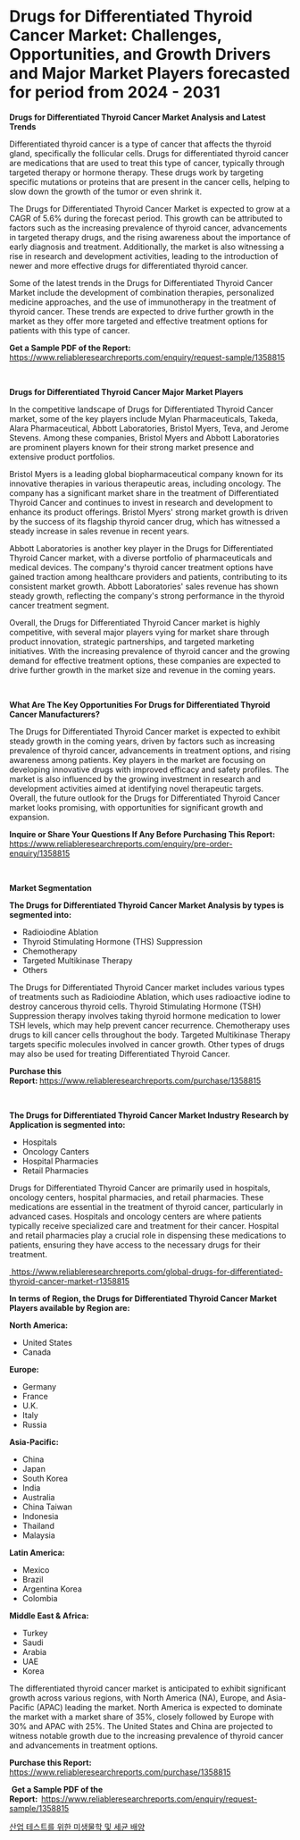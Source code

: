 <p><h1>Drugs for Differentiated Thyroid Cancer Market: Challenges, Opportunities, and Growth Drivers and Major Market Players forecasted for period from 2024 - 2031</h1></p><p><strong>Drugs for Differentiated Thyroid Cancer Market Analysis and Latest Trends</strong></p>
<p><p>Differentiated thyroid cancer is a type of cancer that affects the thyroid gland, specifically the follicular cells. Drugs for differentiated thyroid cancer are medications that are used to treat this type of cancer, typically through targeted therapy or hormone therapy. These drugs work by targeting specific mutations or proteins that are present in the cancer cells, helping to slow down the growth of the tumor or even shrink it.</p><p>The Drugs for Differentiated Thyroid Cancer Market is expected to grow at a CAGR of 5.6% during the forecast period. This growth can be attributed to factors such as the increasing prevalence of thyroid cancer, advancements in targeted therapy drugs, and the rising awareness about the importance of early diagnosis and treatment. Additionally, the market is also witnessing a rise in research and development activities, leading to the introduction of newer and more effective drugs for differentiated thyroid cancer.</p><p>Some of the latest trends in the Drugs for Differentiated Thyroid Cancer Market include the development of combination therapies, personalized medicine approaches, and the use of immunotherapy in the treatment of thyroid cancer. These trends are expected to drive further growth in the market as they offer more targeted and effective treatment options for patients with this type of cancer.</p></p>
<p><strong>Get a Sample PDF of the Report:&nbsp;</strong> <a href="https://www.reliableresearchreports.com/enquiry/request-sample/1358815">https://www.reliableresearchreports.com/enquiry/request-sample/1358815</a></p>
<p>&nbsp;</p>
<p><strong>Drugs for Differentiated Thyroid Cancer Major Market Players</strong></p>
<p><p>In the competitive landscape of Drugs for Differentiated Thyroid Cancer market, some of the key players include Mylan Pharmaceuticals, Takeda, Alara Pharmaceutical, Abbott Laboratories, Bristol Myers, Teva, and Jerome Stevens. Among these companies, Bristol Myers and Abbott Laboratories are prominent players known for their strong market presence and extensive product portfolios.</p><p>Bristol Myers is a leading global biopharmaceutical company known for its innovative therapies in various therapeutic areas, including oncology. The company has a significant market share in the treatment of Differentiated Thyroid Cancer and continues to invest in research and development to enhance its product offerings. Bristol Myers' strong market growth is driven by the success of its flagship thyroid cancer drug, which has witnessed a steady increase in sales revenue in recent years.</p><p>Abbott Laboratories is another key player in the Drugs for Differentiated Thyroid Cancer market, with a diverse portfolio of pharmaceuticals and medical devices. The company's thyroid cancer treatment options have gained traction among healthcare providers and patients, contributing to its consistent market growth. Abbott Laboratories' sales revenue has shown steady growth, reflecting the company's strong performance in the thyroid cancer treatment segment.</p><p>Overall, the Drugs for Differentiated Thyroid Cancer market is highly competitive, with several major players vying for market share through product innovation, strategic partnerships, and targeted marketing initiatives. With the increasing prevalence of thyroid cancer and the growing demand for effective treatment options, these companies are expected to drive further growth in the market size and revenue in the coming years.</p></p>
<p>&nbsp;</p>
<p><strong>What Are The Key Opportunities For Drugs for Differentiated Thyroid Cancer Manufacturers?</strong></p>
<p><p>The Drugs for Differentiated Thyroid Cancer market is expected to exhibit steady growth in the coming years, driven by factors such as increasing prevalence of thyroid cancer, advancements in treatment options, and rising awareness among patients. Key players in the market are focusing on developing innovative drugs with improved efficacy and safety profiles. The market is also influenced by the growing investment in research and development activities aimed at identifying novel therapeutic targets. Overall, the future outlook for the Drugs for Differentiated Thyroid Cancer market looks promising, with opportunities for significant growth and expansion.</p></p>
<p><strong>Inquire or Share Your Questions If Any Before Purchasing This Report:</strong> <a href="https://www.reliableresearchreports.com/enquiry/pre-order-enquiry/1358815">https://www.reliableresearchreports.com/enquiry/pre-order-enquiry/1358815</a></p>
<p>&nbsp;</p>
<p><strong>Market Segmentation</strong></p>
<p><strong>The Drugs for Differentiated Thyroid Cancer Market Analysis by types is segmented into:</strong></p>
<p><ul><li>Radioiodine Ablation</li><li>Thyroid Stimulating Hormone (THS) Suppression</li><li>Chemotherapy</li><li>Targeted Multikinase Therapy</li><li>Others</li></ul></p>
<p><p>The Drugs for Differentiated Thyroid Cancer market includes various types of treatments such as Radioiodine Ablation, which uses radioactive iodine to destroy cancerous thyroid cells. Thyroid Stimulating Hormone (TSH) Suppression therapy involves taking thyroid hormone medication to lower TSH levels, which may help prevent cancer recurrence. Chemotherapy uses drugs to kill cancer cells throughout the body. Targeted Multikinase Therapy targets specific molecules involved in cancer growth. Other types of drugs may also be used for treating Differentiated Thyroid Cancer.</p></p>
<p><strong>Purchase this Report:&nbsp;</strong><a href="https://www.reliableresearchreports.com/purchase/1358815">https://www.reliableresearchreports.com/purchase/1358815</a></p>
<p>&nbsp;</p>
<p><strong>The Drugs for Differentiated Thyroid Cancer Market Industry Research by Application is segmented into:</strong></p>
<p><ul><li>Hospitals</li><li>Oncology Canters</li><li>Hospital Pharmacies</li><li>Retail Pharmacies</li></ul></p>
<p><p>Drugs for Differentiated Thyroid Cancer are primarily used in hospitals, oncology centers, hospital pharmacies, and retail pharmacies. These medications are essential in the treatment of thyroid cancer, particularly in advanced cases. Hospitals and oncology centers are where patients typically receive specialized care and treatment for their cancer. Hospital and retail pharmacies play a crucial role in dispensing these medications to patients, ensuring they have access to the necessary drugs for their treatment.</p></p>
<p><a href="https://www.reliableresearchreports.com/global-drugs-for-differentiated-thyroid-cancer-market-r1358815">&nbsp;https://www.reliableresearchreports.com/global-drugs-for-differentiated-thyroid-cancer-market-r1358815</a></p>
<p><strong>In terms of Region, the Drugs for Differentiated Thyroid Cancer Market Players available by Region are:</strong></p>
<p>
    <p> <strong> North America: </strong>
        <ul>
            <li>United States</li>
            <li>Canada</li>
        </ul>
        </p> 
    <p> <strong> Europe: </strong>
        <ul>
            <li>Germany</li>
            <li>France</li>
            <li>U.K.</li>
            <li>Italy</li>
            <li>Russia</li>
        </ul>
        </p> 
    <p> <strong> Asia-Pacific: </strong>
        <ul>
            <li>China</li>
            <li>Japan</li>
            <li>South Korea</li>
            <li>India</li>
            <li>Australia</li>
            <li>China Taiwan</li>
            <li>Indonesia</li>
            <li>Thailand</li>
            <li>Malaysia</li>
        </ul>
        </p> 
    <p> <strong> Latin America: </strong>
        <ul>
            <li>Mexico</li>
            <li>Brazil</li>
            <li>Argentina Korea</li>
            <li>Colombia</li>
        </ul>
        </p> 
    <p> <strong> Middle East & Africa: </strong>
        <ul>
            <li>Turkey</li>
            <li>Saudi</li>
            <li>Arabia</li>
            <li>UAE</li>
            <li>Korea</li>
        </ul>
    </p>
    </p>
<p><p>The differentiated thyroid cancer market is anticipated to exhibit significant growth across various regions, with North America (NA), Europe, and Asia-Pacific (APAC) leading the market. North America is expected to dominate the market with a market share of 35%, closely followed by Europe with 30% and APAC with 25%. The United States and China are projected to witness notable growth due to the increasing prevalence of thyroid cancer and advancements in treatment options.</p></p>
<p><strong>Purchase this Report: </strong><a href="https://www.reliableresearchreports.com/purchase/1358815">https://www.reliableresearchreports.com/purchase/1358815</a></p>
<p>&nbsp;<strong>Get a Sample PDF of the Report:&nbsp;&nbsp;</strong><a href="https://www.reliableresearchreports.com/enquiry/request-sample/1358815">https://www.reliableresearchreports.com/enquiry/request-sample/1358815</a></p>
<p><strong></strong></p>
<p><p><a href="https://github.com/TitusBoyer1/Market-Research-Report-List-1/blob/main/975247281663.md">산업 테스트를 위한 미생물학 및 세균 배양</a></p></p>